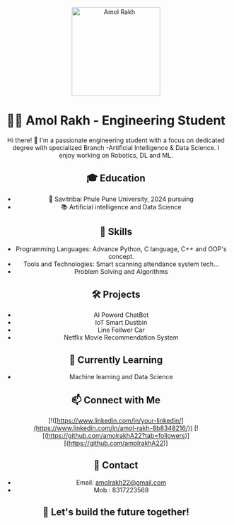 <!-- About Me Section -->
<div align="center">
   <img src="https://i.postimg.cc/RZKgB9Tb/20231027-151138.jpg" alt="Amol Rakh" width="200"/>

  # 👨‍💻 Amol Rakh - Engineering Student

  Hi there! 👋 I'm a passionate engineering student with a focus on dedicated degree with specialized Branch -Artificial Intelligence & Data Science. I enjoy working on Robotics, DL and ML.

  ## 🎓 Education
  - 🏫 Savitribai Phule Pune University, 2024 pursuing 
  - 📚 Artificial intelligence and Data Science 

  ## 🔧 Skills
  - Programming Languages: Advance Python, C language, C++ and OOP's concept.
  - Tools and Technologies: Smart scanning attendance system tech...
  - Problem Solving and Algorithms

  ## 🛠️ Projects
  - AI Powerd ChatBot
  - IoT Smart Dustbin
  - Line Follwer Car
  - Netflix Movie Recommendation System

  ## 🌱 Currently Learning
  - Machine learning and Data Science 

  ## 📫 Connect with Me
  [!([https://www.linkedin.com/in/your-linkedin/](https://www.linkedin.com/in/amol-rakh-8b8348216/))
  [![(https://github.com/amolrakhA22?tab=followers)][(https://github.com/amolrakhA22)]

  ## 📧 Contact
  - Email: amolrakh22@gmail.com
  - Mob.: 8317223569

  ## 🚀 Let's build the future together!
</div>
